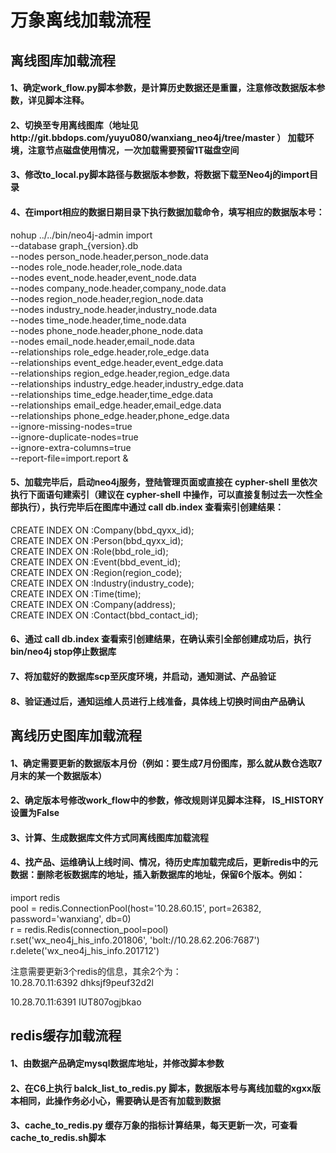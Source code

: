 # 万象离线加载流程

## 离线图库加载流程
#### 1、确定work_flow.py脚本参数，是计算历史数据还是重置，注意修改数据版本参数，详见脚本注释。
#### 2、切换至专用离线图库（地址见http://git.bbdops.com/yuyu080/wanxiang_neo4j/tree/master ） 加载环境，注意节点磁盘使用情况，一次加载需要预留1T磁盘空间
#### 3、修改to_local.py脚本路径与数据版本参数，将数据下载至Neo4j的import目录
#### 4、在import相应的数据日期目录下执行数据加载命令，填写相应的数据版本号：
nohup ../../bin/neo4j-admin import \
--database graph_{version}.db \
--nodes person_node.header,person_node.data \
--nodes role_node.header,role_node.data \
--nodes event_node.header,event_node.data \
--nodes company_node.header,company_node.data \
--nodes region_node.header,region_node.data \
--nodes industry_node.header,industry_node.data \
--nodes time_node.header,time_node.data \
--nodes phone_node.header,phone_node.data \
--nodes email_node.header,email_node.data \
--relationships role_edge.header,role_edge.data \
--relationships event_edge.header,event_edge.data \
--relationships region_edge.header,region_edge.data \
--relationships industry_edge.header,industry_edge.data \
--relationships time_edge.header,time_edge.data \
--relationships email_edge.header,email_edge.data \
--relationships phone_edge.header,phone_edge.data \
--ignore-missing-nodes=true \
--ignore-duplicate-nodes=true \
--ignore-extra-columns=true \
--report-file=import.report &
#### 5、加载完毕后，启动neo4j服务，登陆管理页面或直接在 cypher-shell 里依次执行下面语句建索引（建议在 cypher-shell 中操作，可以直接复制过去一次性全部执行），执行完毕后在图库中通过 call db.index 查看索引创建结果：
CREATE INDEX ON :Company(bbd_qyxx_id);   
CREATE INDEX ON :Person(bbd_qyxx_id);   
CREATE INDEX ON :Role(bbd_role_id);   
CREATE INDEX ON :Event(bbd_event_id);   
CREATE INDEX ON :Region(region_code);   
CREATE INDEX ON :Industry(industry_code);   
CREATE INDEX ON :Time(time);   
CREATE INDEX ON :Company(address);   
CREATE INDEX ON :Contact(bbd_contact_id);   
#### 6、通过 call db.index 查看索引创建结果，在确认索引全部创建成功后，执行bin/neo4j stop停止数据库
#### 7、将加载好的数据库scp至灰度环境，并启动，通知测试、产品验证
#### 8、验证通过后，通知运维人员进行上线准备，具体线上切换时间由产品确认


## 离线历史图库加载流程

#### 1、确定需要更新的数据版本月份（例如：要生成7月份图库，那么就从数仓选取7月末的某一个数据版本）
#### 2、确定版本号修改work_flow中的参数，修改规则详见脚本注释， IS_HISTORY设置为False
#### 3、计算、生成数据库文件方式同离线图库加载流程
#### 4、找产品、运维确认上线时间、情况，待历史库加载完成后，更新redis中的元数据：删除老板数据库的地址，插入新数据库的地址，保留6个版本。例如：
import redis   
pool = redis.ConnectionPool(host='10.28.60.15', port=26382,    
                            password='wanxiang', db=0)   
r = redis.Redis(connection_pool=pool)   
r.set('wx_neo4j_his_info.201806', 'bolt://10.28.62.206:7687')   
r.delete('wx_neo4j_his_info.201712')   

注意需要更新3个redis的信息，其余2个为：    
10.28.70.11:6392
dhksjf9peuf32d2l

10.28.70.11:6391
IUT807ogjbkao

## redis缓存加载流程

#### 1、由数据产品确定mysql数据库地址，并修改脚本参数
#### 2、在C6上执行 balck_list_to_redis.py 脚本，数据版本号与离线加载的xgxx版本相同，此操作务必小心，需要确认是否有加载到数据
#### 3、cache_to_redis.py 缓存万象的指标计算结果，每天更新一次，可查看 cache_to_redis.sh脚本
